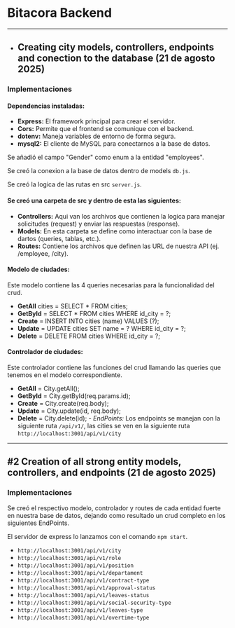 # Bitacora Backend

---
- ## Creating city models, controllers, endpoints and conection to the database (21 de agosto 2025)
### Implementaciones
#### Dependencias instaladas:
- **Express:** El framework principal para crear el servidor.
- **Cors:** Permite que el frontend se comunique con el backend.
- **dotenv:** Maneja variables de entorno de forma segura.
- **mysql2:** El cliente de MySQL para conectarnos a la base de datos.

Se añadió el campo "Gender" como enum a la entidad "employees".

Se creó la conexion a la base de datos dentro de models ```db.js```.

Se creó la logica de las rutas en src ```server.js```.

#### Se creó una carpeta de src y dentro de esta las siguientes:
- **Controllers:** Aqui van los archivos que contienen la logica para manejar solicitudes (request) y enviar las respuestas (response).
- **Models:** En esta carpeta se define como interactuar con la base de dartos (queries, tablas, etc.).
- **Routes:** Contiene los archivos que definen las URL de nuestra API (ej. /employee, /city).
#### Modelo de ciudades:
Este modelo contiene las 4 queries necesarias para la funcionalidad del crud.
* **GetAll** cities = SELECT * FROM cities;
* **GetById** = SELECT * FROM cities WHERE id_city = ?;
* **Create** = INSERT INTO cities (name) VALUES (?);
* **Update** = UPDATE cities SET name = ? WHERE id_city = ?;
* **Delete** = DELETE FROM cities WHERE id_city = ?;

#### Controlador de ciudades:
Este controlador contiene las funciones del crud llamando las queries que tenemos en el modelo correspondiente.
- **GetAll** = City.getAll();
- **GetById** = City.getById(req.params.id);
- **Create** = City.create(req.body);
- **Update** = City.update(id, req.body);
- **Delete** = City.delete(id);
*- EndPoints:*
Los endpoints se manejan con la siguiente ruta ```/api/v1/```, las cities se ven en la siguiente ruta ```http://localhost:3001/api/v1/city```


---
## #2 Creation of all strong entity models, controllers, and endpoints (21 de agosto 2025)
### Implementaciones
Se creó el respectivo modelo, controlador y routes de cada entidad fuerte en nuestra base de datos, dejando como resultado un crud completo en los siguientes EndPoints.

El servidor de express lo lanzamos con el comando ```npm start```.
- ```http://localhost:3001/api/v1/city```
- ```http://localhost:3001/api/v1/role```
- ```http://localhost:3001/api/v1/position```
- ```http://localhost:3001/api/v1/departament```
- ```http://localhost:3001/api/v1/contract-type```
- ```http://localhost:3001/api/v1/approval-status```
- ```http://localhost:3001/api/v1/leaves-status```
- ```http://localhost:3001/api/v1/social-security-type```
- ```http://localhost:3001/api/v1/leaves-type```
- ```http://localhost:3001/api/v1/overtime-type```